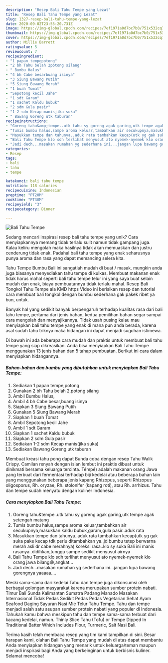 ```yaml
---
description: "Resep Bali Tahu Tempe yang Lezat"
title: "Resep Bali Tahu Tempe yang Lezat"
slug: 1327-resep-bali-tahu-tempe-yang-lezat
date: 2020-09-02T23:55:20.731Z
image: https://img-global.cpcdn.com/recipes/7ef1971a0d7bc7b0/751x532cq70/bali-tahu-tempe-foto-resep-utama.jpg
thumbnail: https://img-global.cpcdn.com/recipes/7ef1971a0d7bc7b0/751x532cq70/bali-tahu-tempe-foto-resep-utama.jpg
cover: https://img-global.cpcdn.com/recipes/7ef1971a0d7bc7b0/751x532cq70/bali-tahu-tempe-foto-resep-utama.jpg
author: Millie Barrett
ratingvalue: 5
reviewcount: 7
recipeingredient:
- "1 papan tempepotong"
- "2 bh Tahu belah 2potong silang"
- " Bumbu Halus"
- "4 bh Cabe besarbuang isinya"
- "3 Siung Bawang Putih"
- "5 Siung Bawang Merah"
- "1 buah Tomat"
- "Sepotong kecil Jahe"
- "1 sdt Garam"
- "1 sachet Kaldu bubuk"
- "2 sdm Gula pasir"
- "1-2 sdm Kecap manisjika suka"
- " Bawang Goreng utk taburan"
recipeinstructions:
- "Goreng tahu&amp;tempe..utk tahu sy goreng agak garing,utk tempe agak setengah matang"
- "Tumis bumbu halus,sampe aroma keluar,tambahkan air secukupnya,masukkan kaldu bubuk,garam,gula pasir..aduk rata"
- "Masukkan tempe dan tahunya..aduk rata tambahkan kecap(utk yg gak suka pake kecap tdk perlu ditambahkan ya..jd bumbu tetep berwarna merah asli dr cabe merahnya) koreksi rasa..klo sy suka Bali ini manis rasanya..didihkan,tunggu sampe sedikit menyusut airnya"
- "Bali Tahu Tempe klo sdh terlihat menyusut ato nyemek-nyemek klo orang jawa bilang😄,angkat..."
- "Jadi dech...masakan rumahan yg sederhana ini...jangan lupa bawang gorengnya yaaaaa...."
categories:
- Resep
tags:
- bali
- tahu
- tempe

katakunci: bali tahu tempe 
nutrition: 118 calories
recipecuisine: Indonesian
preptime: "PT20M"
cooktime: "PT30M"
recipeyield: "3"
recipecategory: Dinner

---
```



![Bali Tahu Tempe](https://img-global.cpcdn.com/recipes/7ef1971a0d7bc7b0/751x532cq70/bali-tahu-tempe-foto-resep-utama.jpg)

Sedang mencari inspirasi resep bali tahu tempe yang unik? Cara menyiapkannya memang tidak terlalu sulit namun tidak gampang juga. Kalau keliru mengolah maka hasilnya tidak akan memuaskan dan justru cenderung tidak enak. Padahal bali tahu tempe yang enak seharusnya punya aroma dan rasa yang dapat memancing selera kita.

Tahu Tempe Bumbu Bali ini sangatlah mudah di buat / masak. mungkin anda juga biasanya menyediakan tahu tempe di kulkas. Membuat makanan enak tidak harus mahal seperti bali tahu tempe telur ini yang saya buat selain mudah dan enak, biaya pembuatannya tidak terlalu mahal. Resep Bali Tongkol Tahu Tempe ala KMD https Video ini berisikan resep dan tutorial cara membuat bali tongkol dengan bumbu sederhana gak pakek ribet ya bun, untuk.

Banyak hal yang sedikit banyak berpengaruh terhadap kualitas rasa dari bali tahu tempe, pertama dari jenis bahan, kedua pemilihan bahan segar sampai cara mengolah dan menyajikannya. Tidak usah pusing kalau mau menyiapkan bali tahu tempe yang enak di mana pun anda berada, karena asal sudah tahu triknya maka hidangan ini dapat menjadi suguhan istimewa.


Di bawah ini ada beberapa cara mudah dan praktis untuk membuat bali tahu tempe yang siap dikreasikan. Anda bisa menyiapkan Bali Tahu Tempe menggunakan 13 jenis bahan dan 5 tahap pembuatan. Berikut ini cara dalam menyiapkan hidangannya.

<!--inarticleads1-->

##### Bahan-bahan dan bumbu yang dibutuhkan untuk menyiapkan Bali Tahu Tempe:

1. Sediakan 1 papan tempe,potong
1. Gunakan 2 bh Tahu belah 2,potong silang
1. Ambil  Bumbu Halus,
1. Ambil 4 bh Cabe besar,buang isinya
1. Siapkan 3 Siung Bawang Putih
1. Gunakan 5 Siung Bawang Merah
1. Siapkan 1 buah Tomat
1. Ambil Sepotong kecil Jahe
1. Ambil 1 sdt Garam
1. Siapkan 1 sachet Kaldu bubuk
1. Siapkan 2 sdm Gula pasir
1. Sediakan 1-2 sdm Kecap manis(jika suka)
1. Sediakan  Bawang Goreng utk taburan


Membuat kreasi tahu pong dapat Bunda coba dengan resep Tahu Walik Crispy. Camilan renyah dengan isian lembut ini praktis dibuat untuk dinikmati bersama keluarga tercinta. Témpé) adalah makanan orang Jawa yang terbuat dari fermentasi terhadap biji kedelai atau beberapa bahan lain yang menggunakan beberapa jenis kapang Rhizopus, seperti Rhizopus oligosporus, Rh. oryzae, Rh. stolonifer (kapang roti), atau Rh. arrhizus. Tahu dan tempe sudah menyatu dengan kuliner Indonesia. 

<!--inarticleads2-->

##### Cara menyiapkan Bali Tahu Tempe:

1. Goreng tahu&amp;tempe..utk tahu sy goreng agak garing,utk tempe agak setengah matang
1. Tumis bumbu halus,sampe aroma keluar,tambahkan air secukupnya,masukkan kaldu bubuk,garam,gula pasir..aduk rata
1. Masukkan tempe dan tahunya..aduk rata tambahkan kecap(utk yg gak suka pake kecap tdk perlu ditambahkan ya..jd bumbu tetep berwarna merah asli dr cabe merahnya) koreksi rasa..klo sy suka Bali ini manis rasanya..didihkan,tunggu sampe sedikit menyusut airnya
1. Bali Tahu Tempe klo sdh terlihat menyusut ato nyemek-nyemek klo orang jawa bilang😄,angkat...
1. Jadi dech...masakan rumahan yg sederhana ini...jangan lupa bawang gorengnya yaaaaa....


Meski sama-sama dari kedelai Tahu dan tempe juga dikonsumsi oleh berbagai golongan masyarakat karena merupakan sumber protein nabati. Timur Bali Sunda Kalimantan Sumatra Padang Manado Masakan Internasional Tidak Pedas Sedikit Pedas Pedas Vegetarian Sehat Ayam Seafood Daging Sayuran Nasi Mie Telur Tahu Tempe. Tahu dan tempe menjadi salah satu asupan sumber protein nabati yang populer di Indonesia. Tahukah kamu bahwa meskipun tahu dan tempe sama-sama terbuat dari kacang kedelai, namun. Thinly Slice Tahu (Tofu) or Tempe Dipped In Traditional Batter Which Includes Flour, Turmeric, Salt Nasi Bali. 

Terima kasih telah membaca resep yang tim kami tampilkan di sini. Besar harapan kami, olahan Bali Tahu Tempe yang mudah di atas dapat membantu Anda menyiapkan hidangan yang menarik untuk keluarga/teman maupun menjadi inspirasi bagi Anda yang berkeinginan untuk berbisnis kuliner. Selamat mencoba!

